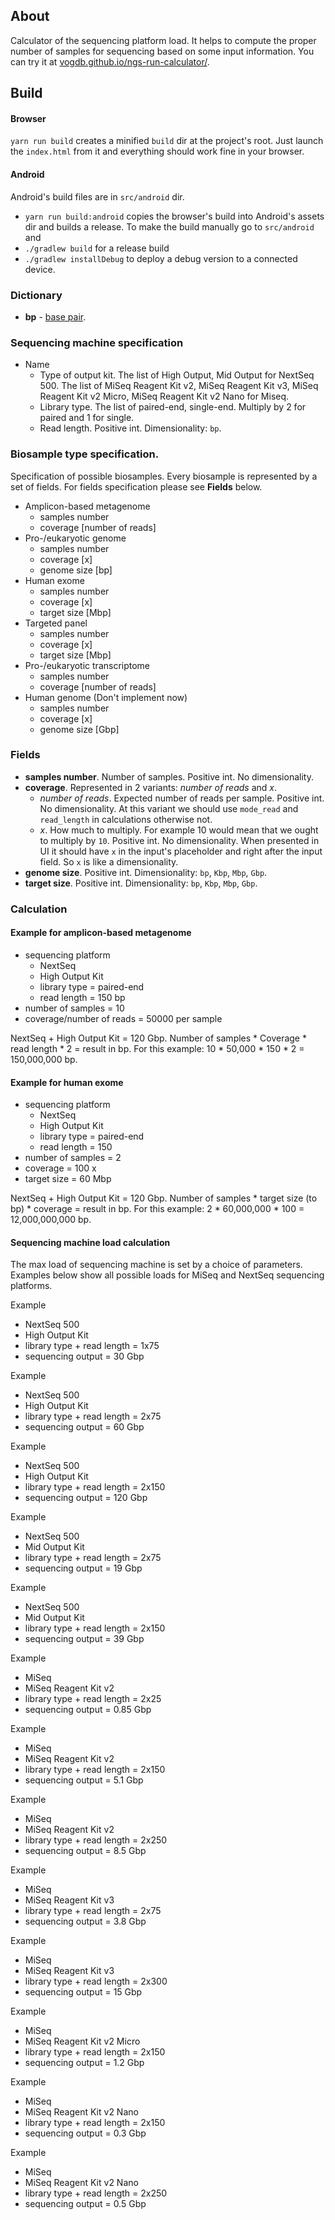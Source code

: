 ## About
Calculator of the sequencing platform load. It helps to compute the proper number of samples for sequencing based on some input information.
You can try it at [vogdb.github.io/ngs-run-calculator/](https://vogdb.github.io/ngs-run-calculator/).

## Build

#### Browser
`yarn run build` creates a minified `build` dir at the project's root. Just launch the `index.html` from it and everything should work fine in your browser.

#### Android
Android's build files are in `src/android` dir.
 - `yarn run build:android` copies the browser's build into Android's assets dir and builds a release.
 To make the build manually go to `src/android` and
 - `./gradlew build` for a release build
 - `./gradlew installDebug` to deploy a debug version to a connected device.

### Dictionary
- **bp** - [base pair](https://en.wikipedia.org/wiki/Base_pair).

### Sequencing machine specification

- Name
    - Type of output kit. The list of High Output, Mid Output for NextSeq 500. The list of MiSeq Reagent Kit v2, MiSeq Reagent Kit v3, MiSeq Reagent Kit v2 Micro, MiSeq Reagent Kit v2 Nano for Miseq.
    - Library type. The list of paired-end, single-end. Multiply by 2 for paired and 1 for single.
    - Read length. Positive int. Dimensionality: `bp`.  

### Biosample type specification.
 Specification of possible biosamples. Every biosample is represented by a set of fields. For fields specification please see **Fields** below.
 
 - Amplicon-based metagenome
    - samples number
    - coverage [number of reads]
 - Pro-/eukaryotic genome
    - samples number
    - coverage [x]
    - genome size [bp]
 - Human exome
    - samples number
    - coverage [x]
    - target size [Mbp]  
 - Targeted panel
    - samples number
    - coverage [x]
    - target size [Mbp]  
 - Pro-/eukaryotic transcriptome
    - samples number
    - coverage [number of reads]    
 - Human genome (Don't implement now)
    - samples number
    - coverage [x]
    - genome size [Gbp]  
    
### Fields
 - **samples number**. Number of samples. Positive int. No dimensionality.    
 - **coverage**. Represented in 2 variants: *number of reads* and *x*.
    - *number of reads*. Expected number of reads per sample. Positive int. No dimensionality. At this variant we should use `mode_read` and `read_length` in calculations otherwise not.   
    - *x*. How much to multiply. For example 10 would mean that we ought to multiply by `10`. Positive int. No dimensionality. When presented in UI it should have `x` in the input's placeholder and right after the input field. So `x` is like a dimensionality.
 - **genome size**. Positive int. Dimensionality: `bp`, `Kbp`, `Mbp`, `Gbp`.   
 - **target size**. Positive int. Dimensionality: `bp`, `Kbp`, `Mbp`, `Gbp`.   

 
### Calculation

#### Example for amplicon-based metagenome
- sequencing platform
    - NextSeq
    - High Output Kit
    - library type = paired-end
    - read length = 150 bp
- number of samples = 10 
- coverage/number of reads = 50000 per sample

NextSeq + High Output Kit = 120 Gbp. 
Number of samples * Coverage * read length * 2 = result in bp.
For this example: 10 * 50,000 * 150 * 2 = 150,000,000 bp.

#### Example for human exome
- sequencing platform
    - NextSeq
    - High Output Kit
    - library type = paired-end
    - read length = 150
- number of samples = 2 
- coverage = 100 x
- target size = 60 Mbp

NextSeq + High Output Kit = 120 Gbp. 
Number of samples * target size (to bp) * coverage = result in bp.
For this example: 2 * 60,000,000 * 100 = 12,000,000,000 bp.

#### Sequencing machine load calculation
The max load of sequencing machine is set by a choice of parameters. Examples below show all possible loads for MiSeq and NextSeq sequencing platforms.

Example
 - NextSeq 500
 - High Output Kit
 - library type + read length = 1x75
 - sequencing output = 30 Gbp 

Example
 - NextSeq 500
 - High Output Kit
 - library type + read length = 2x75
 - sequencing output = 60 Gbp 

Example
 - NextSeq 500
 - High Output Kit
 - library type + read length = 2x150
 - sequencing output = 120 Gbp 

Example
 - NextSeq 500
 - Mid Output Kit
 - library type + read length = 2x75
 - sequencing output = 19 Gbp 

Example
 - NextSeq 500
 - Mid Output Kit
 - library type + read length = 2x150
 - sequencing output = 39 Gbp 

Example
 - MiSeq
 - MiSeq Reagent Kit v2
 - library type + read length = 2x25
 - sequencing output = 0.85 Gbp

Example
 - MiSeq
 - MiSeq Reagent Kit v2
 - library type + read length = 2x150
 - sequencing output = 5.1 Gbp
 
Example
 - MiSeq
 - MiSeq Reagent Kit v2
 - library type + read length = 2x250
 - sequencing output = 8.5 Gbp

Example
 - MiSeq
 - MiSeq Reagent Kit v3
 - library type + read length = 2x75
 - sequencing output = 3.8 Gbp

Example
 - MiSeq
 - MiSeq Reagent Kit v3
 - library type + read length = 2x300
 - sequencing output = 15 Gbp 

Example
 - MiSeq
 - MiSeq Reagent Kit v2 Micro
 - library type + read length = 2x150
 - sequencing output = 1.2 Gbp 

Example
 - MiSeq
 - MiSeq Reagent Kit v2 Nano
 - library type + read length = 2x150
 - sequencing output = 0.3 Gbp

Example
 - MiSeq
 - MiSeq Reagent Kit v2 Nano
 - library type + read length = 2x250
 - sequencing output = 0.5 Gbp
